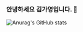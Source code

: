 ### 안녕하세요 김가영입니다. 👋

![Anurag's GitHub stats](https://github-readme-stats.vercel.app/api?username=UhDgayeong&show_icons=true&theme=dracula)
<!--
**UhDgayeong/UhDgayeong** is a ✨ _special_ ✨ repository because its `README.md` (this file) appears on your GitHub profile.

Here are some ideas to get you started:

- 🔭 I’m currently working on ...
- 🌱 I’m currently learning ...
- 👯 I’m looking to collaborate on ...
- 🤔 I’m looking for help with ...
- 💬 Ask me about ...
- 📫 How to reach me: ...
- 😄 Pronouns: ...
- ⚡ Fun fact: ...
-->
